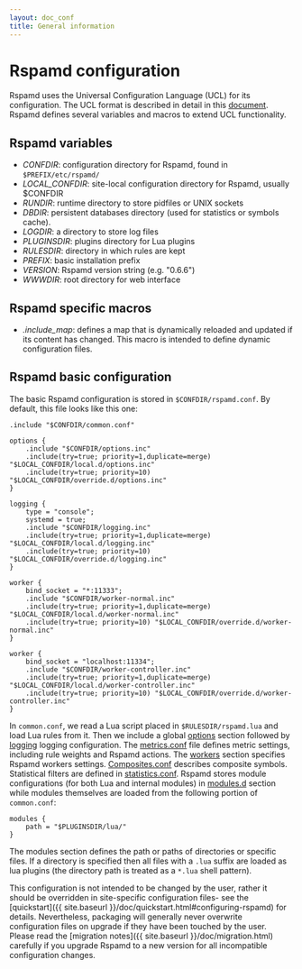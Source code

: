 ```yaml
---
layout: doc_conf
title: General information
---
```

# Rspamd configuration

Rspamd uses the Universal Configuration Language (UCL) for its configuration. The UCL format is described in detail in this [document](ucl.html). Rspamd defines several variables and macros to extend
UCL functionality.

## Rspamd variables

- *CONFDIR*: configuration directory for Rspamd, found in `$PREFIX/etc/rspamd/`
- *LOCAL_CONFDIR*: site-local configuration directory for Rspamd, usually $CONFDIR
- *RUNDIR*: runtime directory to store pidfiles or UNIX sockets
- *DBDIR*: persistent databases directory (used for statistics or symbols cache).
- *LOGDIR*: a directory to store log files
- *PLUGINSDIR*: plugins directory for Lua plugins
- *RULESDIR*: directory in which rules are kept
- *PREFIX*: basic installation prefix
- *VERSION*: Rspamd version string (e.g. "0.6.6")
- *WWWDIR*: root directory for web interface

## Rspamd specific macros

- *.include_map*: defines a map that is dynamically reloaded and updated if its content has changed. This macro is intended to define dynamic configuration files.

## Rspamd basic configuration

The basic Rspamd configuration is stored in `$CONFDIR/rspamd.conf`. By default, this file looks like this one:

~~~ucl
.include "$CONFDIR/common.conf"

options {
    .include "$CONFDIR/options.inc"
    .include(try=true; priority=1,duplicate=merge) "$LOCAL_CONFDIR/local.d/options.inc"
    .include(try=true; priority=10) "$LOCAL_CONFDIR/override.d/options.inc"
}

logging {
    type = "console";
    systemd = true;
    .include "$CONFDIR/logging.inc"
    .include(try=true; priority=1,duplicate=merge) "$LOCAL_CONFDIR/local.d/logging.inc"
    .include(try=true; priority=10) "$LOCAL_CONFDIR/override.d/logging.inc"
}

worker {
    bind_socket = "*:11333";
    .include "$CONFDIR/worker-normal.inc"
    .include(try=true; priority=1,duplicate=merge) "$LOCAL_CONFDIR/local.d/worker-normal.inc"
    .include(try=true; priority=10) "$LOCAL_CONFDIR/override.d/worker-normal.inc"
}

worker {
    bind_socket = "localhost:11334";
    .include "$CONFDIR/worker-controller.inc"
    .include(try=true; priority=1,duplicate=merge) "$LOCAL_CONFDIR/local.d/worker-controller.inc"
    .include(try=true; priority=10) "$LOCAL_CONFDIR/override.d/worker-controller.inc"
}
~~~

In `common.conf`, we read a Lua script placed in `$RULESDIR/rspamd.lua` and load Lua rules from it. Then we include a global [options](options.html) section followed by [logging](logging.html) logging configuration. The [metrics.conf](metrics.html) file defines metric settings, including rule weights and Rspamd actions. The [workers](../workers/index.html) section specifies Rspamd workers settings. [Composites.conf](composites.html) describes composite symbols. Statistical filters are defined in [statistics.conf](statistic.html). Rspamd stores module configurations (for both Lua and internal modules) in  [modules.d](../modules/index.html) section while modules themselves are loaded from the following portion of `common.conf`:

~~~ucl
modules {
	path = "$PLUGINSDIR/lua/"
}
~~~

The modules section defines the path or paths of directories or specific files. If a directory is specified then all files with a `.lua` suffix are loaded as lua plugins (the directory path is treated as a `*.lua` shell pattern).

This configuration is not intended to be changed by the user, rather it should be overridden in site-specific configuration files- see the [quickstart]({{ site.baseurl }}/doc/quickstart.html#configuring-rspamd) for details. Nevertheless, packaging will generally never overwrite configuration files on upgrade if they have been touched by the user. Please read the [migration notes]({{ site.baseurl }}/doc/migration.html) carefully if you upgrade Rspamd to a new version for all incompatible configuration changes.
